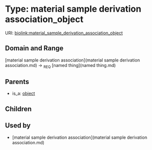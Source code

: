 
# Type: material sample derivation association_object




URI: [biolink:material_sample_derivation_association_object](https://w3id.org/biolink/vocab/material_sample_derivation_association_object)


## Domain and Range

[material sample derivation association](material sample derivation association.md) ->  <sub>REQ</sub> [named thing](named thing.md)

## Parents

 *  is_a: [object](object.md)

## Children


## Used by

 * [material sample derivation association](material sample derivation association.md)
